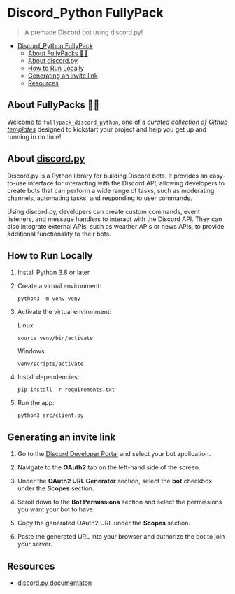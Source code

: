 # Discord_Python FullyPack

> A premade Discord bot using discord.py!

- [Discord_Python FullyPack](#discord_python-fullypack)
  - [About FullyPacks 🐘🎁](#about-fullypacks-)
  - [About discord.py](#about-discordpy)
  - [How to Run Locally](#how-to-run-locally)
  - [Generating an invite link](#generating-an-invite-link)
  - [Resources](#resources)

## About FullyPacks 🐘🎁

Welcome to `fullypack_discord_python`, one of a [_curated collection of Github templates_](https://github.com/orgs/acmcsufoss/repositories?q=fullypack_&type=all&sort=stargazers) designed to kickstart your project and help you get up and running in no time!

## About [discord.py](https://discordpy.readthedocs.io/en/stable/)

Discord.py is a Python library for building Discord bots. It provides an easy-to-use interface for interacting with the Discord API, allowing developers to create bots that can perform a wide range of tasks, such as moderating channels, automating tasks, and responding to user commands.

Using discord.py, developers can create custom commands, event listeners, and message handlers to interact with the Discord API. They can also integrate external APIs, such as weather APIs or news APIs, to provide additional functionality to their bots.

## How to Run Locally

1. Install Python 3.8 or later
2. Create a virtual environment:

   ```terminal
   python3 -m venv venv
   ```

3. Activate the virtual environment:

   Linux

   ```terminal
   source venv/bin/activate
   ```

   Windows

   ```terminal
   venv/scripts/activate
   ```

4. Install dependencies:

   ```terminal
   pip install -r requirements.txt
   ```

5. Run the app:

   ```terminal
   python3 src/client.py
   ```

## Generating an invite link

1. Go to the [Discord Developer Portal](https://discord.com/developers/applications) and select your bot application.

2. Navigate to the **OAuth2** tab on the left-hand side of the screen.

3. Under the **OAuth2 URL Generator** section, select the **bot** checkbox under the **Scopes** section.

4. Scroll down to the **Bot Permissions** section and select the permissions you want your bot to have.

5. Copy the generated OAuth2 URL under the **Scopes** section.

6. Paste the generated URL into your browser and authorize the bot to join your server.

## Resources

- [discord.py documentaton](https://discordpy.readthedocs.io/en/stable/)
